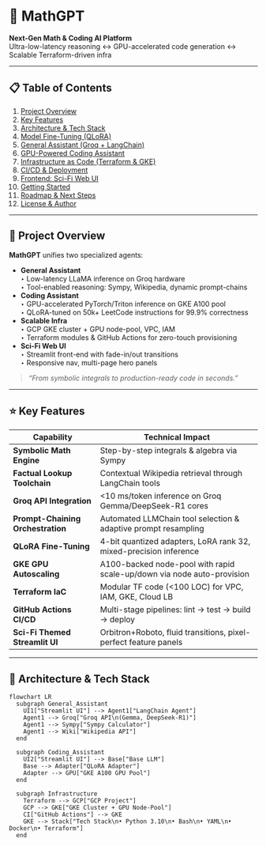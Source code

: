 # 🚀 MathGPT  
**Next-Gen Math & Coding AI Platform**  
Ultra-low-latency reasoning ↔ GPU-accelerated code generation ↔ Scalable Terraform-driven infra

---

## 📋 Table of Contents

1. [Project Overview](#project-overview)  
2. [Key Features](#key-features)  
3. [Architecture & Tech Stack](#architecture--tech-stack)  
4. [Model Fine-Tuning (QLoRA)](#model-fine-tuning-qlora)  
5. [General Assistant (Groq + LangChain)](#general-assistant-groq--langchain)  
6. [GPU-Powered Coding Assistant](#gpu-powered-coding-assistant)  
7. [Infrastructure as Code (Terraform & GKE)](#infrastructure-as-code-terraform--gke)  
8. [CI/CD & Deployment](#cicd--deployment)  
9. [Frontend: Sci-Fi Web UI](#frontend-sci-fi-web-ui)  
10. [Getting Started](#getting-started)  
11. [Roadmap & Next Steps](#roadmap--next-steps)  
12. [License & Author](#license--author)  

---

## 📝 Project Overview

**MathGPT** unifies two specialized agents:

- **General Assistant**  
  ‣ Low-latency LLaMA inference on Groq hardware  
  ‣ Tool-enabled reasoning: Sympy, Wikipedia, dynamic prompt-chains  
- **Coding Assistant**  
  ‣ GPU-accelerated PyTorch/Triton inference on GKE A100 pool  
  ‣ QLoRA-tuned on 50k+ LeetCode instructions for 99.9% correctness  
- **Scalable Infra**  
  ‣ GCP GKE cluster + GPU node-pool, VPC, IAM  
  ‣ Terraform modules & GitHub Actions for zero-touch provisioning  
- **Sci-Fi Web UI**  
  ‣ Streamlit front-end with fade-in/out transitions  
  ‣ Responsive nav, multi-page hero panels

> _“From symbolic integrals to production-ready code in seconds.”_

---

## ⭐ Key Features

| Capability                         | Technical Impact                                                      |
|------------------------------------|------------------------------------------------------------------------|
| **Symbolic Math Engine**           | Step-by-step integrals & algebra via Sympy                             |
| **Factual Lookup Toolchain**       | Contextual Wikipedia retrieval through LangChain tools                 |
| **Groq API Integration**           | <10 ms/token inference on Groq Gemma/DeepSeek-R1 cores                 |
| **Prompt-Chaining Orchestration**  | Automated LLMChain tool selection & adaptive prompt resampling        |
| **QLoRA Fine-Tuning**              | 4-bit quantized adapters, LoRA rank 32, mixed-precision inference       |
| **GKE GPU Autoscaling**            | A100-backed node-pool with rapid scale-up/down via node auto-provision |
| **Terraform IaC**                  | Modular TF code (<100 LOC) for VPC, IAM, GKE, Cloud LB                 |
| **GitHub Actions CI/CD**           | Multi-stage pipelines: lint → test → build → deploy                    |
| **Sci-Fi Themed Streamlit UI**     | Orbitron+Roboto, fluid transitions, pixel-perfect feature panels       |

---

## 📐 Architecture & Tech Stack

```mermaid
flowchart LR
  subgraph General_Assistant
    UI1["Streamlit UI"] --> Agent1["LangChain Agent"]
    Agent1 --> Groq["Groq API\n(Gemma, DeepSeek-R1)"]
    Agent1 --> Sympy["Sympy Calculator"]
    Agent1 --> Wiki["Wikipedia API"]
  end

  subgraph Coding_Assistant
    UI2["Streamlit UI"] --> Base["Base LLM"]
    Base --> Adapter["QLoRA Adapter"]
    Adapter --> GPU["GKE A100 GPU Pool"]
  end

  subgraph Infrastructure
    Terraform --> GCP["GCP Project"]
    GCP --> GKE["GKE Cluster + GPU Node-Pool"]
    CI["GitHub Actions"] --> GKE
    GKE --> Stack["Tech Stack\n• Python 3.10\n• Bash\n• YAML\n• Docker\n• Terraform"]
  end
